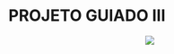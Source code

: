 # PROJETO GUIADO III

<p align="center">
   <img src="http://img.shields.io/static/v1?label=STATUS&message=SEMANA%20DE%20TESTES&color=RED&style=for-the-badge" #vitrinedev/>
</p>

